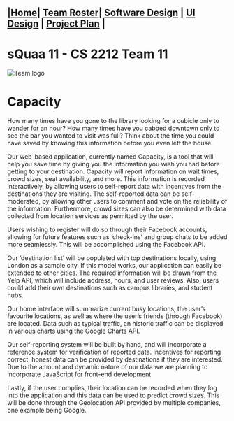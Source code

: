 ## |[Home](https://ssajnani.github.io/Capacity/homepage.html)| [Team Roster](https://ssajnani.github.io/Capacity/teamPage.html)| [Software Design](https://ssajnani.github.io/Capacity/softwaredesign.html) | [UI Design](https://ssajnani.github.io/Capacity/uidesign.html) | [Project Plan](https://ssajnani.github.io/Capacity/projectplan.html) |

# sQuaa 11 - CS 2212 Team 11

![Team logo](http://orig05.deviantart.net/9320/f/2010/203/c/a/30___fsjal_falco_lombardi__by_ztoonlinkz.png)

# Capacity

How many times have you gone to the library looking for a cubicle only to wander for an hour? How many times have you cabbed downtown only to see the bar you wanted to visit was full? Think about the time you could have saved by knowing this information before you even left the house.

Our web-based application, currently named Capacity, is a tool that will help you save time by giving you the information you wish you had before getting to your destination. Capacity will report information on wait times, crowd sizes, seat availability, and more. This information is recorded interactively, by allowing users to self-report data with incentives from the destinations they are visiting. The self-reported data can be self-moderated, by allowing other users to comment and vote on the reliability of the information. Furthermore, crowd sizes can also be determined with data collected from location services as permitted by the user.

Users wishing to register will do so through their Facebook accounts, allowing for future features such as ‘check-ins’ and group chats to be added more seamlessly. This will be accomplished using the Facebook API.

Our ‘destination list’ will be populated with top destinations locally, using London as a sample city. If this model works, our application can easily be extended to other cities. The required information will be drawn from the Yelp API, which will include address, hours, and user reviews. Also, users could add their own destinations such as campus libraries, and student hubs.

Our home interface will summarize current busy locations, the user’s favourite locations, as well as where the user’s friends (through Facebook) are located. Data such as typical traffic, an historic traffic can be displayed in various charts using the Google Charts API.

Our self-reporting system will be built by hand, and will incorporate a reference system for verification of reported data. Incentives for reporting correct, honest data can be provided by destinations if they are interested. Due to the amount and dynamic nature of our data we are planning to incorporate JavaScript for front-end development 

Lastly, if the user complies, their location can be recorded when they log into the application and this data can be used to predict crowd sizes. This will be done through the Geolocation API provided by multiple companies, one example being Google.
